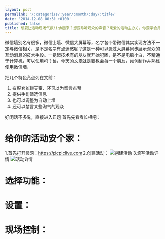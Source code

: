 ```yaml
---
layout: post
permalink: '/:categories/:year/:month/:day/:title/'
date: '2018-12-08 00:30 +0100'
published: false
title: 想要让活动现场气氛high起来？想要聆听观众的声音？亲爱的活动主办方，你要学会用微信墙了
---
```

微信墙别名有很多，微信上墙、微信大屏幕等，名字各个带微信其实实现方法不一定与微信相关，是不是名字有点迷惑呢？这是一种可以通过大屏幕同步展示观众的互动消息的技术手段。一提起技术有的朋友就开始犯困，是不是电脑小白，不精通于计算机，可以使用吗？诶，今天的文章就是要教会每一个朋友，如何制作并熟练使用微信墙。

把几个特色亮点列在文前：
1. 有配套的聊天室，还可以为留言点赞
2. 提供手动筛选信息
3. 也可以调整为自动上墙
4. 还可以禁言某些淘气的观众

好闲话不多说，直接进入正题
首先先看看长相吧：


# 给你的活动安个家：

1.首先打开官网：https://picpiclive.com
2.创建活动：
![创建活动]({{site.baseurl}}/uploads/download-9.png)
3.填写活动详情
![活动详情]({{site.baseurl}}/uploads/%E6%B4%BB%E5%8A%A8%E8%AF%A6%E6%83%85.png)

# 选择功能：

# 设置：

# 现场控制：